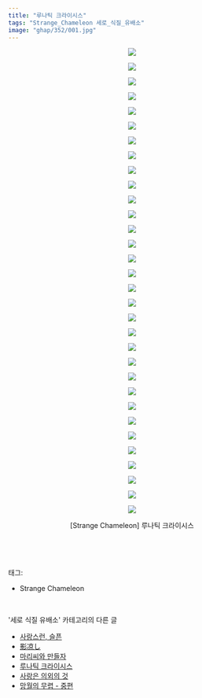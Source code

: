 ```yaml
---
title: "루나틱 크라이시스"
tags: "Strange_Chameleon 세로_식질_유배소"
image: "ghap/352/001.jpg"
---
```

<div class="article">
<p style="text-align: center; clear: none; float: none;"><img src="{{ site.nasurl }}/ghap/352/001.jpg"/></p>
<p style="text-align: center; clear: none; float: none;"><img src="{{ site.nasurl }}/ghap/352/002.jpg"/></p>
<p style="text-align: center; clear: none; float: none;"><img src="{{ site.nasurl }}/ghap/352/003.jpg"/></p>
<p style="text-align: center; clear: none; float: none;"><img src="{{ site.nasurl }}/ghap/352/004.jpg"/></p>
<p style="text-align: center; clear: none; float: none;"><img src="{{ site.nasurl }}/ghap/352/005.jpg"/></p>
<p style="text-align: center; clear: none; float: none;"><img src="{{ site.nasurl }}/ghap/352/006.jpg"/></p>
<p style="text-align: center; clear: none; float: none;"><img src="{{ site.nasurl }}/ghap/352/007.jpg"/></p>
<p style="text-align: center; clear: none; float: none;"><img src="{{ site.nasurl }}/ghap/352/008.jpg"/></p>
<p style="text-align: center; clear: none; float: none;"><img src="{{ site.nasurl }}/ghap/352/009.jpg"/></p>
<p style="text-align: center; clear: none; float: none;"><img src="{{ site.nasurl }}/ghap/352/010.jpg"/></p>
<p style="text-align: center; clear: none; float: none;"><img src="{{ site.nasurl }}/ghap/352/011.jpg"/></p>
<p style="text-align: center; clear: none; float: none;"><img src="{{ site.nasurl }}/ghap/352/012.jpg"/></p>
<p style="text-align: center; clear: none; float: none;"><img src="{{ site.nasurl }}/ghap/352/013.jpg"/></p>
<p style="text-align: center; clear: none; float: none;"><img src="{{ site.nasurl }}/ghap/352/014.jpg"/></p>
<p style="text-align: center; clear: none; float: none;"><img src="{{ site.nasurl }}/ghap/352/015.jpg"/></p>
<p style="text-align: center; clear: none; float: none;"><img src="{{ site.nasurl }}/ghap/352/016.jpg"/></p>
<p style="text-align: center; clear: none; float: none;"><img src="{{ site.nasurl }}/ghap/352/017.jpg"/></p>
<p style="text-align: center; clear: none; float: none;"><img src="{{ site.nasurl }}/ghap/352/018.jpg"/></p>
<p style="text-align: center; clear: none; float: none;"><img src="{{ site.nasurl }}/ghap/352/019.jpg"/></p>
<p style="text-align: center; clear: none; float: none;"><img src="{{ site.nasurl }}/ghap/352/020.jpg"/></p>
<p style="text-align: center; clear: none; float: none;"><img src="{{ site.nasurl }}/ghap/352/021.jpg"/></p>
<p style="text-align: center; clear: none; float: none;"><img src="{{ site.nasurl }}/ghap/352/022.jpg"/></p>
<p style="text-align: center; clear: none; float: none;"><img src="{{ site.nasurl }}/ghap/352/023.jpg"/></p>
<p style="text-align: center; clear: none; float: none;"><img src="{{ site.nasurl }}/ghap/352/024.jpg"/></p>
<p style="text-align: center; clear: none; float: none;"><img src="{{ site.nasurl }}/ghap/352/025.jpg"/></p>
<p style="text-align: center; clear: none; float: none;"><img src="{{ site.nasurl }}/ghap/352/026.jpg"/></p>
<p style="text-align: center; clear: none; float: none;"><img src="{{ site.nasurl }}/ghap/352/027.jpg"/></p>
<p style="text-align: center; clear: none; float: none;"><img src="{{ site.nasurl }}/ghap/352/028.jpg"/></p>
<p style="text-align: center; clear: none; float: none;"><img src="{{ site.nasurl }}/ghap/352/029.jpg"/></p>
<p style="text-align: center; clear: none; float: none;"><img src="{{ site.nasurl }}/ghap/352/030.jpg"/></p>
<p style="text-align: center; clear: none; float: none;"><img src="{{ site.nasurl }}/ghap/352/031.jpg"/></p>
<p style="text-align: center; clear: none; float: none;"><img src="{{ site.nasurl }}/ghap/352/032.jpg"/></p>
<p style="text-align: center; clear: none; float: none;"></p>
<p style="text-align: center; clear: none; float: none;">[Strange Chameleon] 루나틱 크라이시스</p>
<p><br/></p>
</div><br/>
<div class="tagTrail">
<p>태그: </p>
<ul>
<li>Strange Chameleon</li>
</ul>
</div><br/>
<div class="another">
<p>'세로 식질 유배소' 카테고리의 다른 글</p>
<ul>
<li><a href="/2016-07-03-ghap_650">사랑스런, 슬픈</a></li>
<li><a href="/2016-06-21-ghap_407">影凉し</a></li>
<li><a href="/2016-06-20-ghap_368">마리씨와 만들자</a></li>
<li><a href="/2016-06-20-ghap_352">루나틱 크라이시스</a></li>
<li><a href="/2016-06-20-ghap_341">사랑은 의외의 것</a></li>
<li><a href="/2016-06-18-ghap_121">망월의 무렵 - 중편</a></li>
</ul>
</div><br/>
<div class="cb_module cb_fluid">
<div class="cb_wrt cb_profile">
</div><!-- commentList close -->
</div><br/>
